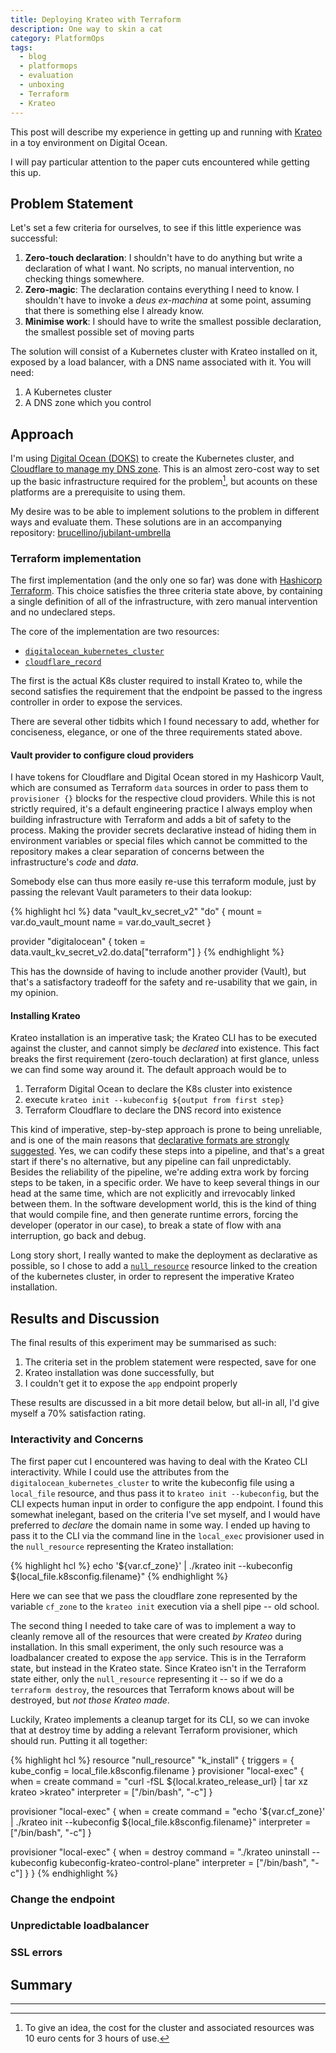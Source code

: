 ```yaml
---
title: Deploying Krateo with Terraform
description: One way to skin a cat
category: PlatformOps
tags:
  - blog
  - platformops
  - evaluation
  - unboxing
  - Terraform
  - Krateo
---
```


This post will describe my experience in getting up and running with [Krateo](https://krateo.io) in a toy environment on Digital Ocean.

I will pay particular attention to the paper cuts encountered while getting this up.

## Problem Statement

Let's set a few criteria for ourselves, to see if this little experience was successful:

1. **Zero-touch declaration**: I shouldn't have to do anything but write a declaration of what I want. No scripts, no manual intervention, no checking things somewhere.
1. **Zero-magic**: The declaration contains everything I need to know. I shouldn't have to invoke a _deus ex-machina_ at some point, assuming that there is something else I already know.
1. **Minimise work**: I should have to write the smallest possible declaration, the smallest possible set of moving parts

The solution will consist of a Kubernetes cluster with Krateo installed on it, exposed by a load balancer, with a DNS name associated with it.
You will need:

1. A Kubernetes cluster
1. A DNS zone which you control

## Approach

I'm using [Digital Ocean (DOKS)](https://docs.digitalocean.com/products/kubernetes/) to create the Kubernetes cluster, and [Cloudflare to manage my DNS zone](https://developers.cloudflare.com/dns/manage-dns-records/).
This is an almost zero-cost way to set up the basic infrastructure required for the problem[^cost], but acounts on these platforms are a prerequisite to using them.

My desire was to be able to implement solutions to the problem in different ways and evaluate them.
These solutions are in an accompanying repository: [brucellino/jubilant-umbrella](https://github.com/brucellino/jubilant-umbrella)

### Terraform implementation

The first implementation (and the only one so far) was done with [Hashicorp Terraform](https://terraform.io).
This choice satisfies the three criteria state above, by containing a single definition of all of the infrastructure, with zero manual intervention and no undeclared steps.

The core of the implementation are two resources:

- [`digitalocean_kubernetes_cluster`](https://registry.terraform.io/providers/digitalocean/digitalocean/latest/docs/resources/kubernetes_cluster)
- [`cloudflare_record`](https://registry.terraform.io/providers/cloudflare/cloudflare/latest/docs/resources/record)

The first is the actual K8s cluster required to install Krateo to, while the second satisfies the requirement that the endpoint be passed to the ingress controller in order to expose the services.

There are several other tidbits which I found necessary to add, whether for conciseness, elegance, or one of the three requirements stated above.

#### Vault provider to configure cloud providers

I have tokens for Cloudflare and Digital Ocean stored in my Hashicorp Vault, which are consumed as Terraform `data` sources in order to pass them to `provisioner {}` blocks for the respective cloud providers.
While this is not strictly required, it's a default engineering practice I always employ when building infrastructure with Terraform and adds a bit of safety to the process.
Making the provider secrets declarative instead of hiding them in environment variables or special files which cannot be committed to the repository makes a clear separation of concerns between the infrastructure's _code_ and _data_.

Somebody else can thus more easily re-use this terraform module, just by passing the relevant Vault parameters to their data lookup:

{% highlight hcl %}
data "vault_kv_secret_v2" "do" {
  mount = var.do_vault_mount
  name  = var.do_vault_secret
}

provider "digitalocean" {
  token = data.vault_kv_secret_v2.do.data["terraform"]
}
{% endhighlight %}

This has the downside of having to include another provider (Vault), but that's a satisfactory tradeoff for the safety and re-usability that we gain, in my opinion.

#### Installing Krateo

Krateo installation is an imperative task; the Krateo CLI has to be executed against the cluster, and cannot simply be _declared_ into existence.
This fact breaks the first requirement (zero-touch declaration) at first glance, unless we can find some way around it.
The default approach would be to

1. Terraform Digital Ocean to declare the K8s cluster into existence
1. execute `krateo init --kubeconfig ${output from first step}`
1. Terraform Cloudflare to declare the DNS record into existence

This kind of imperative, step-by-step approach is prone to being unreliable, and is one of the main reasons that [declarative formats are strongly suggested](https://12factor.net/).
Yes, we can codify these steps into a pipeline, and that's a great start if there's no alternative, but any pipeline can fail unpredictably.
Besides the reliability of the pipeline, we're adding extra work by forcing steps to be taken, in a specific order.
We have to keep several things in our head at the same time, which are not explicitly and irrevocably linked between them. In the software development world, this is the kind of thing that would compile fine, and then generate runtime errors, forcing the developer (operator in our case), to break a state of flow with ana interruption, go back and debug.

Long story short, I really wanted to make the deployment as declarative as possible, so I chose to add a [`null_resource`](https://registry.terraform.io/providers/hashicorp/null/latest/docs/resources/resource) resource linked to the creation of the kubernetes cluster, in order to represent the imperative Krateo installation.

## Results and Discussion

The final results of this experiment may be summarised as such:

1. The criteria set in the problem statement were respected, save for one
1. Krateo installation was done successfully, but
1. I couldn't get it to expose the `app` endpoint properly

These results are discussed in a bit more detail below, but all-in all, I'd give myself a 70% satisfaction rating.

### Interactivity and Concerns

The first paper cut I encountered was having to deal with the Krateo CLI interactivity.
While I could use the attributes from the `digitalocean_kubernetes_cluster` to write the kubeconfig file using a `local_file` resource, and thus pass it to `krateo init --kubeconfig`, but the CLI expects human input in order to configure the app endpoint.
I found this somewhat inelegant, based on the criteria I've set myself, and I would have preferred to _declare_ the domain name in some way.
I ended up having to pass it to the CLI via the command line in the `local_exec` provisioner used in the `null_resource` representing the Krateo installation:

{% highlight hcl %}
echo '${var.cf_zone}' | ./krateo init --kubeconfig ${local_file.k8sconfig.filename}"
{% endhighlight %}

Here we can see that we pass the cloudflare zone represented by the variable `cf_zone` to the `krateo init` execution via a shell pipe -- old school.

The second thing I needed to take care of was to implement a way to cleanly remove all of the resources that were created _by Krateo_ during installation.
In this small experiment, the only such resource was a loadbalancer created to expose the `app` service.
This is in the Terraform state, but instead in the Krateo state.
Since Krateo isn't in the Terraform state either, only the `null_resource` representing it -- so if we do a `terraform destroy`, the resources that Terraform knows about will be destroyed, but _not those Krateo made_.

Luckily, Krateo implements a cleanup target for its CLI, so we can invoke that at destroy time by adding a relevant Terraform provisioner, which should run.
Putting it all together:

{% highlight hcl %}
resource "null_resource" "k_install" {
  triggers = {
    kube_config = local_file.k8sconfig.filename
  }
  provisioner "local-exec" {
    when        = create
    command     = "curl -fSL ${local.krateo_release_url} | tar xz krateo >krateo"
    interpreter = ["/bin/bash", "-c"]
  }

  provisioner "local-exec" {
    when        = create
    command     = "echo '${var.cf_zone}' | ./krateo init --kubeconfig ${local_file.k8sconfig.filename}"
    interpreter = ["/bin/bash", "-c"]
  }

  provisioner "local-exec" {
    when        = destroy
    command     = "./krateo uninstall --kubeconfig kubeconfig-krateo-control-plane"
    interpreter = ["/bin/bash", "-c"]
  }
}
{% endhighlight %}

### Change the endpoint

### Unpredictable loadbalancer

### SSL errors

## Summary

---

[^cost]: To give an idea, the cost for the cluster and associated resources was 10 euro cents for 3 hours of use.
